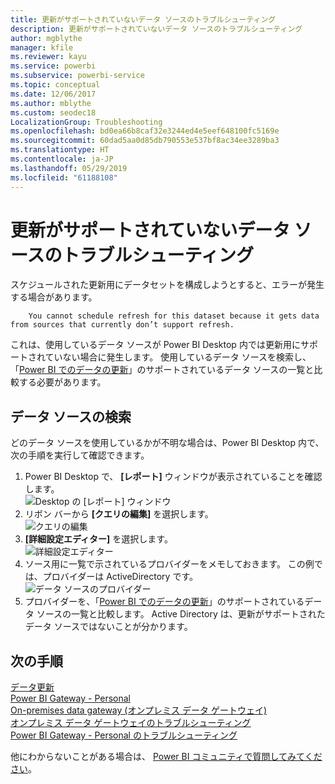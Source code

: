 ```yaml
---
title: 更新がサポートされていないデータ ソースのトラブルシューティング
description: 更新がサポートされていないデータ ソースのトラブルシューティング
author: mgblythe
manager: kfile
ms.reviewer: kayu
ms.service: powerbi
ms.subservice: powerbi-service
ms.topic: conceptual
ms.date: 12/06/2017
ms.author: mblythe
ms.custom: seodec18
LocalizationGroup: Troubleshooting
ms.openlocfilehash: bd0ea66b8caf32e3244ed4e5eef648100fc5169e
ms.sourcegitcommit: 60dad5aa0d85db790553e537bf8ac34ee3289ba3
ms.translationtype: HT
ms.contentlocale: ja-JP
ms.lasthandoff: 05/29/2019
ms.locfileid: "61188108"
---
```

# <a name="troubleshooting-unsupported-data-source-for-refresh"></a>更新がサポートされていないデータ ソースのトラブルシューティング
スケジュールされた更新用にデータセットを構成しようとすると、エラーが発生する場合があります。

        You cannot schedule refresh for this dataset because it gets data from sources that currently don’t support refresh.

これは、使用しているデータ ソースが Power BI Desktop 内では更新用にサポートされていない場合に発生します。 使用しているデータ ソースを検索し、「[Power BI でのデータの更新](refresh-data.md)」のサポートされているデータ ソースの一覧と比較する必要があります。 

## <a name="find-the-data-source"></a>データ ソースの検索
どのデータ ソースを使用しているかが不明な場合は、Power BI Desktop 内で、次の手順を実行して確認できます。  

1. Power BI Desktop で、 **[レポート]** ウィンドウが表示されていることを確認します。  
   ![Desktop の [レポート] ウィンドウ](media/service-admin-troubleshoot-unsupported-data-source-for-refresh/tshoot-report-pane.png)
2. リボン バーから **[クエリの編集]** を選択します。  
   ![クエリの編集](media/service-admin-troubleshoot-unsupported-data-source-for-refresh/tshoot-edit-queries.png)
3. **[詳細設定エディター]** を選択します。  
   ![詳細設定エディター](media/service-admin-troubleshoot-unsupported-data-source-for-refresh/tshoot-advanced-editor.png)
4. ソース用に一覧で示されているプロバイダーをメモしておきます。  この例では、プロバイダーは ActiveDirectory です。  
   ![データ ソースのプロバイダー](media/service-admin-troubleshoot-unsupported-data-source-for-refresh/tshoot-provider.png)
5. プロバイダーを、「[Power BI でのデータの更新](refresh-data.md)」のサポートされているデータ ソースの一覧と比較します。  Active Directory は、更新がサポートされたデータ ソースではないことが分かります。  

## <a name="next-steps"></a>次の手順
[データ更新](refresh-data.md)  
[Power BI Gateway - Personal](service-gateway-personal-mode.md)  
[On-premises data gateway (オンプレミス データ ゲートウェイ)](service-gateway-onprem.md)  
[オンプレミス データ ゲートウェイのトラブルシューティング](service-gateway-onprem-tshoot.md)  
[Power BI Gateway - Personal のトラブルシューティング](service-admin-troubleshooting-power-bi-personal-gateway.md)  

他にわからないことがある場合は、 [Power BI コミュニティで質問してみてください](http://community.powerbi.com/)。

